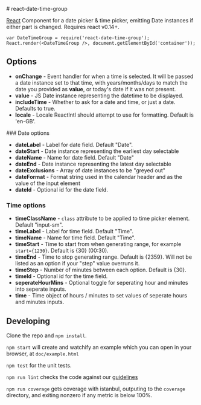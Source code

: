 # react-date-time-group

[React](https://facebook.github.io/react/) Component for a date picker & time picker, emitting Date instances if either part is changed. Requires react v0.14+.

```
var DateTimeGroup = require('react-date-time-group');
React.render(<DateTimeGroup />, document.getElementById('container'));
```

## Options

- __onChange__ - Event handler for when a time is selected. It will be passed a date instance set to that time, with years/months/days to match the date you provided as __value__, or today's date if it was not present.
- __value__ - JS Date instance representing the datetime to be displayed.
- __includeTime__ - Whether to ask for a date and time, or just a date. Defaults to true.
- __locale__ - Locale ReactIntl should attempt to use for formatting. Default is 'en-GB'.

### Date options

- __dateLabel__ - Label for date field. Default "Date".
- __dateStart__ - Date instance representing the earliest day selectable
- __dateName__ - Name for date field. Default "Date"
- __dateEnd__ - Date instance representing the latest day selectable
- __dateExclusions__ - Array of date instances to be "greyed out"
- __dateFormat__ - Format string used in the calendar header and as the value of the input element
- __dateId__ - Optional id for the date field.

### Time options

- __timeClassName__ - `class` attribute to be applied to time picker element. Default "input-sm".
- __timeLabel__ - Label for time field. Default "Time".
- __timeName__ - Name for time field. Default "Time".
- __timeStart__ - Time to start from when generating range, for example `start={1230}`. Default is {30} (00:30).
- __timeEnd__ - Time to stop generating range. Default is {2359}. Will not be listed as an option if your "step" value overruns it.
- __timeStep__ - Number of minutes between each option. Default is {30}.
- __timeId__ - Optional id for the time field.
- __seperateHourMins__ - Optional toggle for seperating hour and minutes into seperate inputs.
- __time__ - Time object of hours / minutes to set values of seperate hours and minutes inputs.

## Developing

Clone the repo and `npm install`.

`npm start` will create and watchify an example which you can open in your browser, at `doc/example.html`

`npm test` for the unit tests.

`npm run lint` checks the code against our [guidelines](https://github.com/holidayextras/culture/blob/master/.eslintrc)

`npm run coverage` gets coverage with istanbul, outputing to the `coverage` directory, and exiting nonzero if any metric is below 100%.
